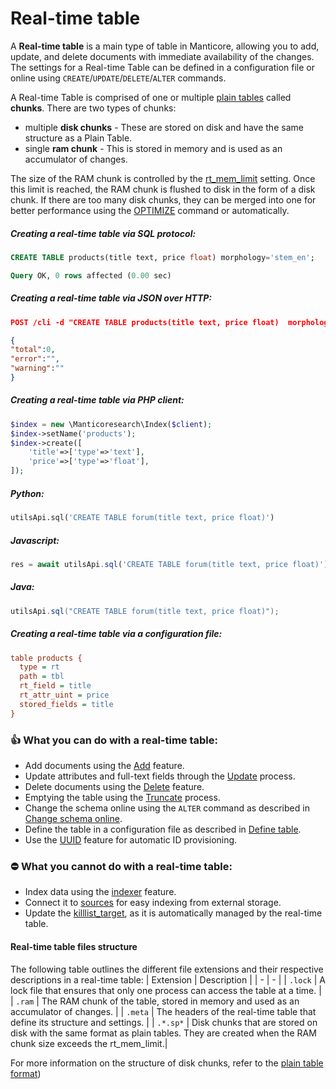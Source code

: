# Real-time table

<!-- example rt -->
A **Real-time table** is a main type of table in Manticore, allowing you to add, update, and delete documents with immediate availability of the changes. The settings for a Real-time Table can be defined in a configuration file or online using  `CREATE`/`UPDATE`/`DELETE`/`ALTER` commands.

A Real-time Table is comprised of one or multiple  [plain tables](../../Creating_a_table/Local_tables/Plain_table.md) called **chunks**. There are two types of chunks:

* multiple **disk chunks** -  These are stored on disk and have the same structure as a Plain Table.
* single **ram chunk** - This is stored in memory and is used as an accumulator of changes.

The size of the RAM chunk is controlled by the [rt_mem_limit](../../Creating_a_table/Local_tables/Plain_and_real-time_table_settings.md#rt_mem_limit) setting. Once this limit is reached, the RAM chunk is flushed to disk in the form of a disk chunk. If there are too many disk chunks, they can be merged into one for better performance using the  [OPTIMIZE](../../Securing_and_compacting_a_table/Compacting_a_table.md#OPTIMIZE-TABLE) command or automatically.

<!-- intro -->
##### Creating a real-time table via SQL protocol:
<!-- request SQL -->

```sql
CREATE TABLE products(title text, price float) morphology='stem_en';
```
<!-- response SQL -->

```sql
Query OK, 0 rows affected (0.00 sec)
```

<!-- intro-->
##### Creating a real-time table via JSON over HTTP:
<!-- request JSON -->

```JSON
POST /cli -d "CREATE TABLE products(title text, price float)  morphology='stem_en'"
```

<!-- response JSON -->

```json
{
"total":0,
"error":"",
"warning":""
}
```

<!-- intro -->
##### Creating a real-time table via PHP client:
<!-- request PHP -->

```php
$index = new \Manticoresearch\Index($client);
$index->setName('products');
$index->create([
    'title'=>['type'=>'text'],
    'price'=>['type'=>'float'],
]);
```

<!-- intro -->
##### Python:
<!-- request Python -->
```python
utilsApi.sql('CREATE TABLE forum(title text, price float)')
```

<!-- intro -->
##### Javascript:

<!-- request Javascript -->
```javascript
res = await utilsApi.sql('CREATE TABLE forum(title text, price float)');
```

<!-- intro -->
##### Java:
<!-- request Java -->
```java
utilsApi.sql("CREATE TABLE forum(title text, price float)");
```

<!-- intro -->
##### Creating a real-time table via a configuration file:
<!-- request CONFIG -->

```ini
table products {
  type = rt
  path = tbl
  rt_field = title
  rt_attr_uint = price
  stored_fields = title
}
```
<!-- end -->

### 👍 What you can do with a real-time table:
* Add documents using the [Add](../../Data_creation_and_modification/Adding_documents_to_a_table/Adding_documents_to_a_real-time_table.md) feature.
* Update attributes and full-text fields through the [Update](../../Quick_start_guide.md#Update) process.
* Delete documents using the [Delete](../../Quick_start_guide.md#Delete) feature.
* Emptying the table using the [Truncate](../../Emptying_a_table.md) process.
* Change the schema online using the `ALTER` command as described in [Change schema online](../../Updating_table_schema_and_settings.md#Updating-table-schema-in-RT-mode).
* Define the table in a configuration file as described in [Define table](../../Creating_a_table/Local_tables/Real-time_table.md).
* Use the [UUID](../../Data_creation_and_modification/Adding_documents_to_a_table/Adding_documents_to_a_real-time_table.md#Auto-ID) feature for automatic ID provisioning.

### ⛔ What you cannot do with a real-time table:
* Index data using the [indexer](../../Data_creation_and_modification/Adding_data_from_external_storages/Plain_tables_creation.md#Indexer-tool) feature.
* Connect it to [sources](../../Data_creation_and_modification/Adding_data_from_external_storages/Fetching_from_databases/Execution_of_fetch_queries.md) for easy indexing from external storage.
* Update the [killlist_target](../../Creating_a_table/Local_tables/Plain_and_real-time_table_settings.md#killlist_target), as it is automatically managed by the real-time table.

#### Real-time table files structure

The following table outlines the different file extensions and their respective descriptions in a real-time table:
| Extension | Description |
| - | - |
| `.lock` | A lock file that ensures that only one process can access the table at a time. |
| `.ram` | The RAM chunk of the table, stored in memory and used as an accumulator of changes. |
| `.meta` | The headers of the real-time table that define its structure and settings. |
| `.*.sp*` | Disk chunks that are stored on disk with the same format as plain tables. They are created when the RAM chunk size exceeds the  rt_mem_limit.|

 For more information on the structure of disk chunks, refer to the [plain table format](../../Creating_a_table/Local_tables/Plain_table.md#Plain-table-files-structure))
<!-- proofread -->
